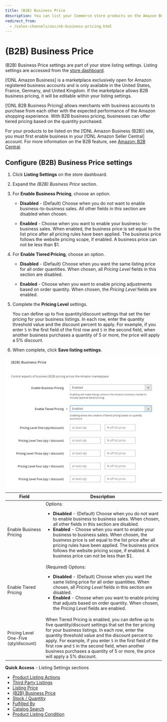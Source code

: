 ```yaml
---
title: (B2B) Business Price
description: You can list your Commerce store products on the Amazon Business (B2B) site by enabling business in your Amazon Seller Central account. 
redirect_from:
  - /sales-channels/asc/ob-business-pricing.html
---
```


# (B2B) Business Price

(B2B) Business Price settings are part of your store listing settings. Listing settings are accessed from the [store dashboard](./amazon-store-dashboard.md).

[!DNL Amazon Business] is a marketplace exclusively open for Amazon registered business accounts and is only available in the United States, France, Germany, and United Kingdom. If the marketplace allows B2B business pricing, it will be editable within your listing settings.

[!DNL B2B Business Pricing] allows merchants with business accounts to purchase from each other with the expected performance of the Amazon shopping experience. With B2B business pricing, businesses can offer tiered pricing based on the quantity purchased.

For your products to be listed on the [!DNL Amazon Business (B2B)] site, you must first enable business in your [!DNL Amazon Seller Central] account. For more information on the B2B feature, see [Amazon: B2B Central][1].

## Configure (B2B) Business Price settings

1. Click **Listing Settings** on the store dashboard.

1. Expand the _(B2B) Business Price_ section.

1. For **Enable Business Pricing**, choose an option.

   - **Disabled** - (Default) Choose when you do not want to enable business-to-business sales. All other fields in this section are disabled when chosen.

   - **Enabled** - Choose when you want to enable your business-to-business sales. When enabled, the business price is set equal to the list price after all pricing rules have been applied. The business price follows the website pricing scope, if enabled. A business price can not be less than $1.

1. For **Enable Tiered Pricing**, choose an option.

   - **Disabled** - (Default) Choose when you want the same listing price for all order quantities. When chosen, all _Pricing Level_ fields in this section are disabled.

   - **Enabled** - Choose when you want to enable pricing adjustments based on order quantity. When chosen, the _Pricing Level_ fields are enabled.

1. Complete the **Pricing Level** settings.

   You can define up to five quantity/discount settings that set the tier pricing for your business listings. In each row, enter the quantity threshold value and the discount percent to apply. For example, if you enter `5` in the first field of the first row and `5` in the second field, when another business purchases a quantity of 5 or more, the price will apply a 5% discount.

1. When complete, click **Save listing settings**.

![Amazon Business Pricing (B2B)](assets/amazon-business-pricing.png)

|Field |Description|
|--- |--- |
|Enable Business Pricing|Options: <ul><li>**Disabled** - (Default) Choose when you do not want to enable business to business sales. When chosen, all other fields in this section are disabled.</li><li>**Enabled** - Choose when you want to enable your business to business sales. When chosen, the business price is set equal to the list price after all pricing rules have been applied. The business price follows the website pricing scope, if enabled. A business price can not be less than $1.</li></ul> |
|Enable Tiered Pricing|(Required) Options: <ul><li>**Disabled** - (Default) Choose when you want the same listing price for all order quantities. When chosen, all _Pricing Level_ fields in this section are disabled.</li><li>**Enabled** - Choose when you want to enable pricing that adjusts based on order quantity. When chosen, the _Pricing Level_ fields are enabled.</li></ul> |
|Pricing Level One-Five (qty/discount)|When Tiered Pricing is enabled, you can define up to five quantity/discount settings that set the tier pricing for your business listings. In each row, enter the quantity threshold value and the discount percent to apply. For example, if you enter `5` in the first field of the first row and `5` in the second field, when another business purchases a quantity of 5 or more, the price will apply a 5% discount. |

**Quick Access** - Listing Settings sections

- [Product Listing Actions](./product-listing-actions.md)
- [Third Party Listings](./third-party-listing-settings.md)
- [Listing Price](./listing-price.md)
- [(B2B) Business Price](./business-pricing.md)
- [Stock / Quantity](./stock-quantity.md)
- [Fulfilled By](./fulfilled-by.md)
- [Catalog Search](./catalog-search.md)
- [Product Listing Condition](./product-listing-condition.md)

[1]: https://sellercentral.amazon.com/gp/help/G202161480/"target="_blank
